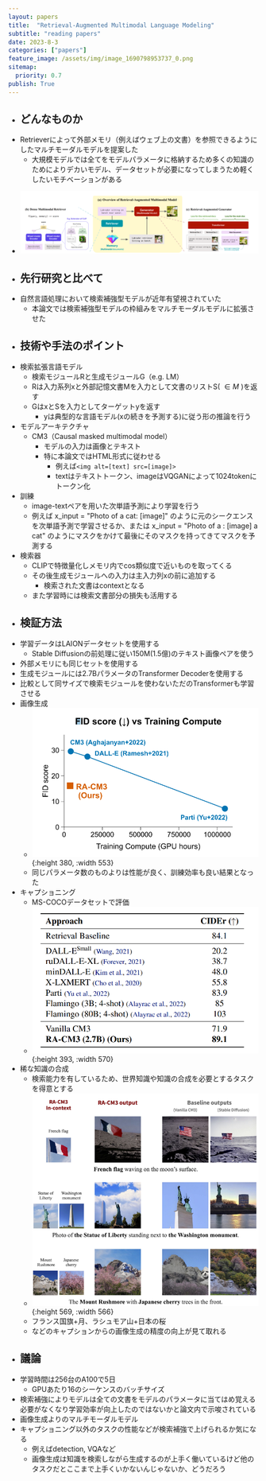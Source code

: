 ```yaml
---
layout: papers
title:  "Retrieval-Augmented Multimodal Language Modeling"
subtitle: "reading papers"
date: 2023-8-3
categories: ["papers"]
feature_image: /assets/img/image_1690798953737_0.png
sitemap:
  priority: 0.7
publish: True
---  
```

- ## どんなものか
- Retrieverによって外部メモリ（例えばウェブ上の文書）を参照できるようにしたマルチモーダルモデルを提案した
	- 大規模モデルでは全てをモデルパラメータに格納するため多くの知識のためによりデカいモデル、データセットが必要になってしまうため軽くしたいモチベーションがある
<!--more-->
- ![image.png](/assets/img/image_1690798953737_0.png)
- ## 先行研究と比べて
- 自然言語処理において検索補強型モデルが近年有望視されていた
	- 本論文では検索補強型モデルの枠組みをマルチモーダルモデルに拡張させた
- ## 技術や手法のポイント
- 検索拡張言語モデル
	- 検索モジュールRと生成モジュールG（e.g. LM）
	- Rは入力系列xと外部記憶文書Mを入力として文書のリストS( $\in M$ )を返す
	- GはxとSを入力としてターゲットyを返す
		- yは典型的な言語モデル(xの続きを予測する)に従う形の推論を行う
- モデルアーキテクチャ
	- CM3（Causal masked multimodal model）
		- モデルの入力は画像とテキスト
		- 特に本論文ではHTML形式に従わせる
			- 例えば`<img alt=[text] src=[image]>`
			- textはテキストトークン、imageはVQGANによって1024tokenにトークン化
- 訓練
	- image-textペアを用いた次単語予測により学習を行う
	- 例えば x_input = "Photo of a cat: [image]" のように元のシークエンスを次単語予測で学習させるか、または x_input = "Photo of a <mask>: [image]<infill> a cat" のようにマスクをかけて最後にそのマスクを持ってきてマスクを予測する
- 検索器
	- CLIPで特徴量化しメモリ内でcos類似度で近いものを取ってくる
	- その後生成モジュールへの入力は主入力列xの前に追加する
		- 検索された文書はcontextとなる
	- また学習時には検索文書部分の損失も活用する
- ## 検証方法
- 学習データはLAIONデータセットを使用する
	- Stable Diffusionの前処理に従い150M(1.5億)のテキスト画像ペアを使う
- 外部メモリにも同じセットを使用する
- 生成モジュールには2.7BパラメータのTransformer Decoderを使用する
- 比較として同サイズで検索モジュールを使わないただのTransformerも学習させる
- 画像生成
	- ![image.png](/assets/img/image_1691058792325_0.png){:height 380, :width 553}
	- 同じパラメータ数のものよりは性能が良く、訓練効率も良い結果となった
- キャプショニング
	- MS-COCOデータセットで評価
	- ![image.png](/assets/img/image_1691059014691_0.png){:height 393, :width 570}
- 稀な知識の合成
	- 検索能力を有しているため、世界知識や知識の合成を必要とするタスクを得意とする
	- ![image.png](/assets/img/image_1691059191846_0.png){:height 569, :width 566}
	- フランス国旗+月、ラシュモア山+日本の桜
	- などのキャプションからの画像生成の精度の向上が見て取れる
- ## 議論
- 学習時間は256台のA100で5日
	- GPUあたり16のシーケンスのバッチサイズ
- 検索補強によりモデルは全ての文書をモデルのパラメータに当てはめ覚える必要がなくなり学習効率が向上したのではないかと論文内で示唆されている
- 画像生成よりのマルチモーダルモデル
- キャプショニング以外のタスクの性能などが検索補強で上げられるか気になる
	- 例えばdetection, VQAなど
	- 画像生成は知識を検索しながら生成するのが上手く働いているけど他のタスクだとここまで上手くいかないんじゃないか、どうだろう
